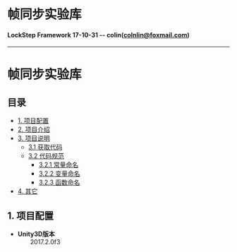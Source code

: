 # 帧同步实验库
#### LockStep Framework 17-10-31  --  colin(colnlin@foxmail.com)
---
# 帧同步实验库
## 目录
* [1. 项目配置](#项目配置)
* [2. 项目介绍](#项目介绍)
* [3. 项目说明](#项目说明)
 	* [3.1 获取代码](#获取代码)
	* [3.2 代码规范](#代码规范)
 		* [3.2.1 常量命名](#常量命名)
 		* [3.2.2 变量命名](#变量命名)
 		* [3.2.3 函数命名](#函数命名)
* [4. 其它](#其它)

<a name="项目配置"></a>
## 1. 项目配置
* **Unity3D版本**  
&emsp;&emsp;2017.2.0f3
